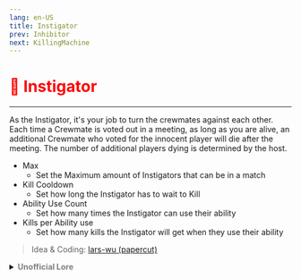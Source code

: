 ```yaml
---
lang: en-US
title: Instigator
prev: Inhibitor
next: KillingMachine
---
```


# <font color=red>🤬 <b>Instigator</b></font> <Badge text="Killing" type="tip" vertical="middle"/>
---

As the Instigator, it's your job to turn the crewmates against each other. Each time a Crewmate is voted out in a meeting, as long as you are alive, an additional Crewmate who voted for the innocent player will die after the meeting. The number of additional players dying is determined by the host.
* Max
  * Set the Maximum amount of Instigators that can be in a match
* Kill Cooldown
  * Set how long the Instigator has to wait to Kill
* Ability Use Count
  * Set how many times the Instigator can use their ability
* Kills per Ability use
  * Set how many kills the Instigator will get when they use their ability

> Idea & Coding: [lars-wu (papercut)](https://github.com/lars-wu)

<details>
<summary><b><font color=gray>Unofficial Lore</font></b></summary>

Placeholder: This role is a ROLE OH EM GOSH
> Submitted by: Member
</details>